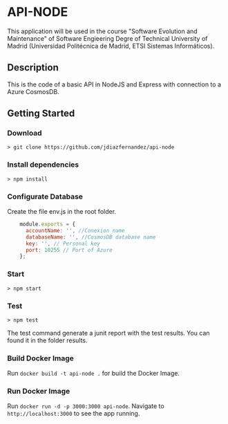 # API-NODE

This application will be used in the course "Software Evolution and Maintenance" of Software Engieering Degre of Technical University of Madrid (Universidad Politécnica de Madrid, ETSI Sistemas Informáticos).

## Description

This is the code of a basic API in NodeJS and Express with connection to a Azure CosmosDB.

## Getting Started

### Download

    > git clone https://github.com/jdiazfernandez/api-node

### Install dependencies

    > npm install

### Configurate Database

Create the file env.js in the root folder.

```javascript
    module.exports = {
      accountName: '', //Conexion name
      databaseName: '', //CosmosDB database name
      key: '', // Personal key
      port: 10255 // Port of Azure
    };

``` 

### Start 

    > npm start

### Test

    > npm test
    
 The test command generate a junit report with the test results. You can found it in the folder results.

### Build Docker Image

Run `docker build -t api-node .` for build the Docker Image.

### Run Docker Image 

Run `docker run -d -p 3000:3000 api-node`. Navigate to `http://localhost:3000` to see the app running.
